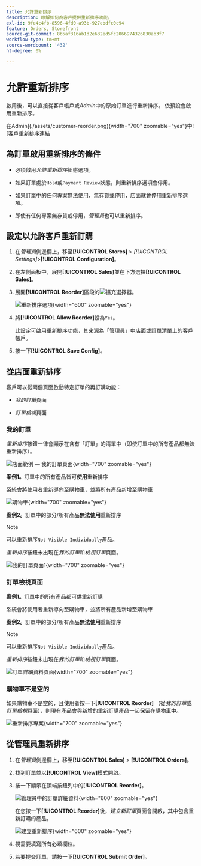 ```yaml
---
title: 允許重新排序
description: 瞭解如何為客戶提供重新排序功能。
exl-id: 9fe4c4fb-8596-4fd0-a93b-927ebdfc0c94
feature: Orders, Storefront
source-git-commit: 8b5af316ab1d2e632ed5fc2066974326830ab3f7
workflow-type: tm+mt
source-wordcount: '432'
ht-degree: 0%

---
```


# 允許重新排序

啟用後，可以直接從客戶帳戶或&#x200B;_Admin_&#x200B;中的原始訂單進行重新排序。 依預設會啟用重新排序。

在Admin](./assets/customer-reorder.png){width="700" zoomable="yes"}中![客戶重新排序連結

## 為訂單啟用重新排序的條件

- 必須啟用&#x200B;_允許重新排序_&#x200B;組態選項。

- 如果訂單處於`Hold`或`Payment Review`狀態，則重新排序選項會停用。

- 如果訂單中的任何專案無法使用、無存貨或停用，店面就會停用重新排序選項。

- 即使有任何專案無存貨或停用，_管理員_&#x200B;也可以重新排序。

## 設定以允許客戶重新訂購

1. 在&#x200B;_管理員_&#x200B;側邊欄上，移至&#x200B;**[!UICONTROL Stores]** > _[!UICONTROL Settings]_>**[!UICONTROL Configuration]**。

1. 在左側面板中，展開&#x200B;**[!UICONTROL Sales]**&#x200B;並在下方選擇&#x200B;**[!UICONTROL Sales]**。

1. 展開&#x200B;**[!UICONTROL Reorder]**&#x200B;區段的![擴充選擇器](../assets/icon-display-expand.png)。

   ![重新排序選項](../configuration-reference/sales/assets/sales-reorder.png){width="600" zoomable="yes"}

1. 將&#x200B;**[!UICONTROL Allow Reorder]**&#x200B;設為`Yes`。

   此設定可啟用重新排序功能，其來源為「管理員」中店面或訂單清單上的客戶帳戶。

1. 按一下&#x200B;**[!UICONTROL Save Config]**。

## 從店面重新排序

客戶可以從兩個頁面啟動特定訂單的再訂購功能：

- _我的訂單_&#x200B;頁面

- _訂單檢視_&#x200B;頁面

### 我的訂單

_重新排序_&#x200B;按鈕一律會顯示在含有「訂單」的清單中（即使訂單中的所有產品都無法重新排序）。

![店面範例 — 我的訂單頁面](./assets/my-order-page-view.png){width="700" zoomable="yes"}

**案例1。**&#x200B;訂單中的所有產品皆可&#x200B;**使用**&#x200B;重新排序

系統會將使用者重新導向至購物車，並將所有產品新增至購物車

![購物車](./assets/shopping-cart-page.png){width="700" zoomable="yes"}

**案例2。**&#x200B;訂單中的部分/所有產品&#x200B;**無法使用**&#x200B;重新排序

>[!NOTE]
>
>可以重新排序`Not Visible Individually`產品。

_重新排序_&#x200B;按鈕未出現在&#x200B;_我的訂單_&#x200B;和&#x200B;_檢視訂單_&#x200B;頁面。

![我的訂單頁面1](./assets/my-orders-view-page1.png){width="700" zoomable="yes"}

### 訂單檢視頁面

**案例1。**&#x200B;訂單中的所有產品都可供重新訂購

系統會將使用者重新導向至購物車，並將所有產品新增至購物車

**案例2。**&#x200B;訂單中的部分/所有產品&#x200B;**無法使用**&#x200B;重新排序

>[!NOTE]
>
>可以重新排序`Not Visible Individually`產品。

_重新排序_&#x200B;按鈕未出現在&#x200B;_我的訂單_&#x200B;和&#x200B;_檢視訂單_&#x200B;頁面。

![訂單詳細資料頁面](./assets/order-view-page.png){width="700" zoomable="yes"}

### 購物車不是空的

如果購物車不是空的，且使用者按一下&#x200B;**[!UICONTROL Reorder]** （從&#x200B;_我的訂單_&#x200B;或&#x200B;_訂單檢視_&#x200B;頁面），則現有產品會與新增的重新訂購產品一起保留在購物車中。

![重新排序專案](./assets/shopping-cart-view1.png){width="700" zoomable="yes"}

## 從管理員重新排序

1. 在&#x200B;_管理員_&#x200B;側邊欄上，移至&#x200B;**[!UICONTROL Sales]** > **[!UICONTROL Orders]**。

1. 找到訂單並以&#x200B;**[!UICONTROL View]**&#x200B;模式開啟。

1. 按一下顯示在頂端按鈕列中的&#x200B;**[!UICONTROL Reorder]**。

   ![管理員中的訂單詳細資料](./assets/order-view-admin.png){width="600" zoomable="yes"}

   在您按一下&#x200B;**[!UICONTROL Reorder]**&#x200B;後，_建立新訂單_&#x200B;頁面會開啟，其中包含重新訂購的產品。

   ![建立重新排序](./assets/create-reorder-page.png){width="600" zoomable="yes"}

1. 視需要填寫所有必填欄位。

1. 若要提交訂單，請按一下&#x200B;**[!UICONTROL Submit Order]**。
